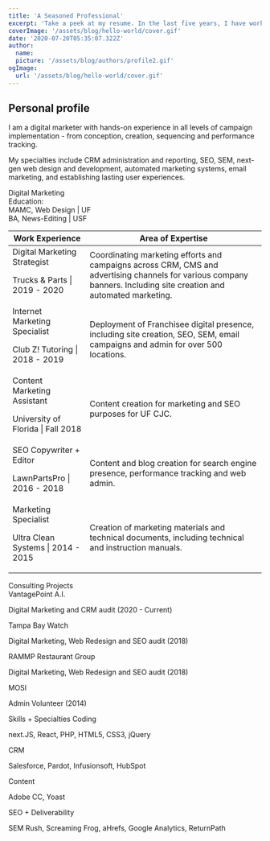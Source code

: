 ```yaml
---
title: 'A Seasoned Professional'
excerpt: 'Take a peek at my resume. In the last five years, I have worked for various companies, universities and non-profits. My skills are both technical and creative.'
coverImage: '/assets/blog/hello-world/cover.gif'
date: '2020-07-20T05:35:07.322Z'
author:
  name:
  picture: '/assets/blog/authors/profile2.gif'
ogImage:
  url: '/assets/blog/hello-world/cover.gif'
---
```

## Personal profile

I am a digital marketer with hands-on experience in all levels of campaign implementation - from conception, creation, sequencing and performance tracking.

My specialties include CRM administration and reporting, SEO, SEM, next-gen web design and development, automated marketing systems, email marketing, and establishing lasting user experiences.

<div class="bg-white rounded-t-lg rounded-b-lg overflow-hidden border border-gray-400 p-4">
  <div class="grid grid-rows-3 grid-flow-col gap-4 mt-6">
    <div class="text-3xl font-semibold row-span-1 col-span-2 text-center">Digital Marketing</div>
    <div class="row-span-2 col-span-2 text-center"><span class="font-semibold">Education:</span> <br /><span class="text-sm font-hairline">MAMC, Web Design | UF <br />BA, News-Editing | USF </span></div>
  </div>
  <div class="grid grid-cols-6 gap-4 pt-8">
    <div class="col-span-4 bg-blue-500 h-2 flex items-center justify-center"></div>
    <div class="col-span-2 bg-blue-300 h-2 flex items-center justify-center"></div>
  </div>
  <table class="table-fixed">
  <thead>
    <tr>
      <th class="font-semibold px-4 pt-8 pb-2 w-4/6 text-lg">Work Experience</th>
      <th class="font-semibold px-4 pt-8 pb-2 w-2/6 text-lg">Area of Expertise</th>
    </tr>
  </thead>
  <tbody>
    <tr>
      <td class="border rounded-t-lg rounded-b-lg px-4 py-2 font-semibold">Digital Marketing Strategist <br /><p class="font-light"> Trucks & Parts | 2019 - 2020</p></td>
      <td class="border text-sm px-4 py-2">Coordinating marketing efforts and campaigns across CRM, CMS and advertising channels for various company banners. Including site creation and automated marketing.</td>
    <tr class="bg-blue-100">
      <td class="border px-4 py-2 font-semibold">Internet Marketing Specialist <br /><p class="font-light"> Club Z! Tutoring | 2018 - 2019</p></td>
      <td class="border text-sm px-4 py-2">Deployment of Franchisee digital presence, including site creation, SEO, SEM, email campaigns and admin for over 500 locations.</td>
    </tr>
    <tr>
      <td class="border px-4 py-2 font-semibold">Content Marketing Assistant <br /><p class="font-light"> University of Florida | Fall 2018</p></td>
      <td class="border text-sm px-4 py-2">Content creation for marketing and SEO purposes for UF CJC.</td>
    </tr>
    <tr class="bg-blue-100">
      <td class="border px-4 py-2 font-semibold">SEO Copywriter + Editor <br /><p class="font-light"> LawnPartsPro | 2016 - 2018</p></td>
      <td class="border text-sm px-4 py-2">Content and blog creation for search engine presence, performance tracking and web admin.</td>
    </tr>
    <tr>
      <td class="border px-4 py-2 font-semibold">Marketing Specialist <br /><p class="font-light"> Ultra Clean Systems | 2014 - 2015</p></td>
      <td class="border text-sm px-4 py-2">Creation of marketing materials and technical documents, including technical and instruction manuals.</td>
    </tr>
  </tbody>
  </table>
  <div class="grid grid-cols-6 gap-4 pt-8">
    <div class="col-span-2 bg-green-500 h-2 flex items-center justify-center"></div>
    <div class="col-span-4 bg-green-300 h-2 flex items-center justify-center"></div>
  </div>
  <div class="p-4 mt-8">
    <span class="block text-center px-4 pt-8 pb-2 font-semibold text-3xl">Consulting Projects</span>
    <div class="mt-4">
    <span class="block text-center px-4 py-2 mt-4 font-semibold">VantagePoint A.I.<br />
    <p class="font-light">Digital Marketing and CRM audit (2020 - Current)</p>
    </span>
    <span class="block text-center px-4 py-2 mt-2 font-semibold bg-green-100">Tampa Bay Watch <br /> <p class="font-light">Digital Marketing, Web Redesign and SEO audit (2018)</p>
    </span>
    <span class="block text-center px-4 py-2 mt-2 font-semibold">RAMMP Restaurant Group <br />
    <p class="font-light">Digital Marketing, Web Redesign and SEO audit (2018)</p>
    </span>
    <span class="block text-center px-4 py-2 mt-2 font-semibold bg-green-100">MOSI <br />
    <p class="font-light">Admin Volunteer (2014)</p>
    </span>
    </div>
  </div>
  <div class="grid grid-cols-6 gap-4 pt-8">
    <div class="col-span-4 bg-blue-500 h-2 flex items-center justify-center"></div>
    <div class="col-span-2 bg-blue-300 h-2 flex items-center justify-center"></div>
  </div>
  <div class="p-4 mt-8">
    <span class="block text-center px-4 pt-8 pb-2 font-semibold text-3xl">Skills + Specialties</span>
    <span class="block text-center px-4 py-2 mt-2">Coding    <p class="font-light">next.JS, React, PHP, HTML5, CSS3, jQuery</p></span>
    <span class="block text-center bg-blue-100 px-4 py-2 mt-2">CRM     <p class="font-light">Salesforce, Pardot, Infusionsoft, HubSpot</p></span>
    <span class="block text-center px-4 py-2 mt-2">Content     <p class="font-light">Adobe CC, Yoast</p></span>
    <span class="block text-center bg-blue-100 px-4 py-2 mt-2">SEO + Deliverability     <p class="font-light">SEM Rush, Screaming Frog, aHrefs, Google Analytics, ReturnPath</p></span>
  </div>
</div>

